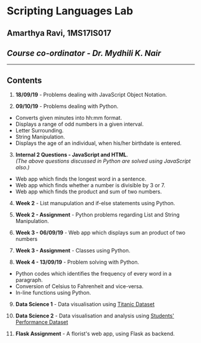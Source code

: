# Scripting Languages Lab
## Amarthya Ravi, 1MS17IS017
## _Course co-ordinator - Dr. Mydhili K. Nair_
---

## Contents

1. **18/09/19** - Problems dealing with JavaScript Object Notation.

2. **09/10/19** - Problems dealing with Python.
+ Converts given minutes into hh:mm format.
+ Displays a range of odd numbers in a given interval.
+ Letter Surrounding.
+ String Manipulation.
+ Displays the age of an individual, when his/her birthdate is entered.
3. **Internal 2 Questions - JavaScript and HTML**. <br>
_(The above questions discussed in Python are solved using JavaScript also.)_
+ Web app which finds the longest word in a sentence.
+ Web app which finds whether a number is divisible by 3 or 7.
+ Web app which finds the product and sum of two numbers.<br>
4. **Week 2** - List manupulation and if-else statements using Python.

5. **Week 2 - Assignment** - Python problems regarding List and String Manipulation.

6. **Week 3 - 06/09/19** - Web app which displays sum an product of two numbers

7. **Week 3 - Assignment** - Classes using Python.

8. **Week 4 - 13/09/19** - Problem solving with Python.
+ Python codes which identifies the frequency of every word in a paragraph.
+ Conversion of Celsius to Fahrenheit and vice-versa.
+ In-line functions using Python.

9. **Data Science 1** - Data visualisation using [Titanic Dataset](https://www.kaggle.com/garrettrlynch/titaniccsv)

10. **Data Science 2** - Data visualisation and analysis using [Students' Performance Dataset](https://www.kaggle.com/roshansharma/student-performance-analysis)


12. **Flask Assignment** - A florist's web app, using Flask as backend.

